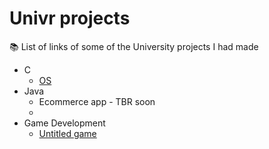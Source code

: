 # Univr projects
📚 List of links of some of the University projects I had made



- C
  - [OS](https://github.com/zk-g/Progetto_sistemi_operativi)
- Java
  - Ecommerce app - TBR soon
  - 
- Game Development
  - [Untitled game]()
